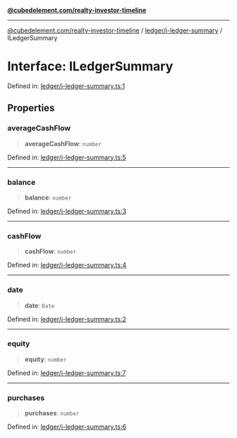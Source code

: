 [**@cubedelement.com/realty-investor-timeline**](../../../index.md)

---

[@cubedelement.com/realty-investor-timeline](../../../modules.md) / [ledger/i-ledger-summary](../index.md) / ILedgerSummary

# Interface: ILedgerSummary

Defined in: [ledger/i-ledger-summary.ts:1](https://github.com/kvernon/realty-investor-timeline/blob/d14161e46dc540b751017ae4b2cfca53cbab658c/src/ledger/i-ledger-summary.ts#L1)

## Properties

### averageCashFlow

> **averageCashFlow**: `number`

Defined in: [ledger/i-ledger-summary.ts:5](https://github.com/kvernon/realty-investor-timeline/blob/d14161e46dc540b751017ae4b2cfca53cbab658c/src/ledger/i-ledger-summary.ts#L5)

---

### balance

> **balance**: `number`

Defined in: [ledger/i-ledger-summary.ts:3](https://github.com/kvernon/realty-investor-timeline/blob/d14161e46dc540b751017ae4b2cfca53cbab658c/src/ledger/i-ledger-summary.ts#L3)

---

### cashFlow

> **cashFlow**: `number`

Defined in: [ledger/i-ledger-summary.ts:4](https://github.com/kvernon/realty-investor-timeline/blob/d14161e46dc540b751017ae4b2cfca53cbab658c/src/ledger/i-ledger-summary.ts#L4)

---

### date

> **date**: `Date`

Defined in: [ledger/i-ledger-summary.ts:2](https://github.com/kvernon/realty-investor-timeline/blob/d14161e46dc540b751017ae4b2cfca53cbab658c/src/ledger/i-ledger-summary.ts#L2)

---

### equity

> **equity**: `number`

Defined in: [ledger/i-ledger-summary.ts:7](https://github.com/kvernon/realty-investor-timeline/blob/d14161e46dc540b751017ae4b2cfca53cbab658c/src/ledger/i-ledger-summary.ts#L7)

---

### purchases

> **purchases**: `number`

Defined in: [ledger/i-ledger-summary.ts:6](https://github.com/kvernon/realty-investor-timeline/blob/d14161e46dc540b751017ae4b2cfca53cbab658c/src/ledger/i-ledger-summary.ts#L6)

